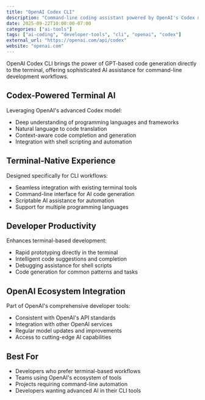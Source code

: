 ```yaml
---
title: "OpenAI Codex CLI"
description: "Command-line coding assistant powered by OpenAI's Codex model for terminal development"
date: 2025-09-22T10:00:00-07:00
categories: ["ai-tools"]
tags: ["ai-coding", "developer-tools", "cli", "openai", "codex"]
external_url: "https://openai.com/api/codex"
website: "openai.com"
---
```


OpenAI Codex CLI brings the power of GPT-based code generation directly to the terminal, offering sophisticated AI assistance for command-line development workflows.

## Codex-Powered Terminal AI

Leveraging OpenAI's advanced Codex model:

- Deep understanding of programming languages and frameworks
- Natural language to code translation
- Context-aware code completion and generation
- Integration with shell scripting and automation

## Terminal-Native Experience

Designed specifically for CLI workflows:

- Seamless integration with existing terminal tools
- Command-line interface for AI code generation
- Scriptable AI assistance for automation
- Support for multiple programming languages

## Developer Productivity

Enhances terminal-based development:

- Rapid prototyping directly in the terminal
- Intelligent code suggestions and completion
- Debugging assistance for shell scripts
- Code generation for common patterns and tasks

## OpenAI Ecosystem Integration

Part of OpenAI's comprehensive developer tools:

- Consistent with OpenAI's API standards
- Integration with other OpenAI services
- Regular model updates and improvements
- Access to cutting-edge AI capabilities

## Best For

- Developers who prefer terminal-based workflows
- Teams using OpenAI's ecosystem of tools
- Projects requiring command-line automation
- Developers wanting advanced AI in their CLI tools